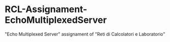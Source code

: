 # RCL-Assignament-EchoMultiplexedServer
"Echo Multiplexed Server" assignament of "Reti di Calcolatori e Laboratorio"
